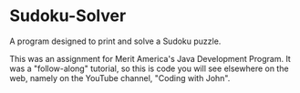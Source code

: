 # Sudoku-Solver
A program designed to print and solve a Sudoku puzzle.

This was an assignment for Merit America's Java Development Program. It was a "follow-along" tutorial, 
so this is code you will see elsewhere on the web, namely on the YouTube channel, "Coding with John".
